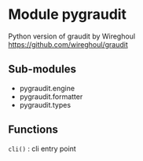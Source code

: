 Module pygraudit
================
Python version of graudit by Wireghoul https://github.com/wireghoul/graudit

Sub-modules
-----------
* pygraudit.engine
* pygraudit.formatter
* pygraudit.types

Functions
---------

    
`cli()`
:   cli entry point